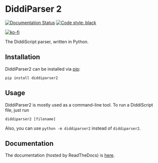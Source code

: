 # DiddiParser 2

[![Documentation Status](https://readthedocs.org/projects/diddiparser2/badge/?version=latest)](https://diddiparser2.readthedocs.io/en/latest/?badge=latest)
[![Code style: black](https://img.shields.io/badge/code%20style-black-000000.svg)](https://github.com/psf/black)

[![ko-fi](https://ko-fi.com/img/githubbutton_sm.svg)](https://ko-fi.com/G2G3AL6D6)

The DiddiScript parser, written in Python.

## Installation

DiddiParser2 can be installed via [pip](https://pip.pypa.io):

```
pip install diddiparser2
```

## Usage

DiddiParser2 is mostly used as a command-line tool. To run a DiddiScript
file, just run

```
diddiparser2 [filename]
```

Also, you can use `python -m diddiparser2` instead of `diddiparser2`.

## Documentation

The documentation (hosted by ReadTheDocs) is [here](https://diddiparser2.readthedocs.io/en/latest/).
